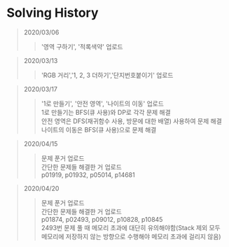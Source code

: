 # Solving History   
   
>2020/03/06   
>>'영역 구하기', '적록색약' 업로드   

>2020/03/13   
>>'RGB 거리','1, 2, 3 더하기','단지번호붙이기' 업로드      
   
>2020/03/17
>>'1로 만들기', '안전 영역', '나이트의 이동' 업로드   
1로 만들기는 BFS(큐 사용)와 DP로 각각 문제 해결   
안전 영역은 DFS(재귀함수 사용, 방문에 대한 배열) 사용하여 문제 해결   
나이트의 이동은 BFS(큐 사용)으로 문제 해결    
   
>2020/04/15
>>문제 푼거 업로드   
간단한 문제들 해결한 거 업로드   
p01919, p01932, p05014, p14681   
   
>2020/04/20
>>문제 푼거 업로드   
간단한 문제들 해결한 거 업로드   
p01874, p02493, p09012, p10828, p10845   
2493번 문제 풀 때 메모리 초과에 대단히 유의해야함(Stack 제외 모두 메모리에 저장하지 않는 방향으로 수행해야 메모리 초과에 걸리지 않음)   
   
